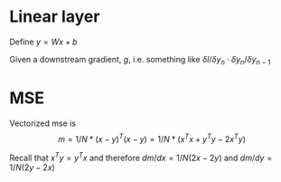 # Linear layer

Define $y = Wx + b$ 

Given a downstream gradient, $g$, i.e. something like $\delta l / \delta y_n \cdot \delta y_n/\delta y_{n-1}$

# MSE 

Vectorized mse is  $$m = 1/N*(x-y)^T(x-y) = 1/N * (x^Tx + y^Ty - 2x^Ty)$$

Recall that $x^Ty = y^Tx$
and therefore $dm/dx = 1/N(2x - 2y)$ and $dm/dy = 1/N(2y-2x)$
